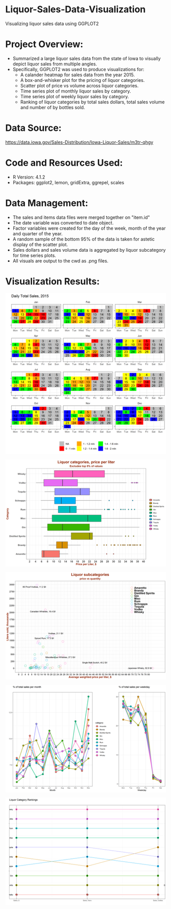 # Liquor-Sales-Data-Visualization
Visualizing liquor sales data using GGPLOT2

# Project Overview:
* Summarized a large liquor sales data from the state of Iowa to visually depict liquor sales from multiple angles.
* Specifically, GGPLOT2 was used to produce visualizations for:
    * A calander heatmap for sales data from the year 2015.
    * A box-and-whisker plot for the pricing of liquor categories.
    * Scatter plot of price vs volume across liquor categories.
    * Time series plot of monthly liquor sales by category.
    * Time series plot of weekly liquor sales by category.
    * Ranking of liquor categories by total sales dollars, total sales volume and number of by bottles sold.

# Data Source:
https://data.iowa.gov/Sales-Distribution/Iowa-Liquor-Sales/m3tr-qhgy

# Code and Resources Used:
* R Version: 4.1.2
* Packages: ggplot2, lemon, gridExtra, ggrepel, scales

# Data Management:
* The sales and items data files were merged together on "item.id"
* The date variable was converted to date object.
* Factor variables were created for the day of the week, month of the year and quarter of the year.
* A random sample of the bottom 95% of the data is taken for astetic display of the scatter plot.
* Sales dollars and sales volume data is aggregated by liquor subcategory for time series plots.
* All visuals are output to the cwd as .png files.

# Visualization Results:

![](https://github.com/ross-walendziak/Liquor-Sales-Data-Visualization/blob/main/Graphics/q1.png)

![](https://github.com/ross-walendziak/Liquor-Sales-Data-Visualization/blob/main/Graphics/q2a.png)

![](https://github.com/ross-walendziak/Liquor-Sales-Data-Visualization/blob/main/Graphics/q2b.png)

![](https://github.com/ross-walendziak/Liquor-Sales-Data-Visualization/blob/main/Graphics/q3c.png)

![](https://github.com/ross-walendziak/Liquor-Sales-Data-Visualization/blob/main/Graphics/q4.png)
